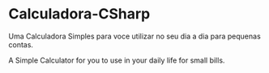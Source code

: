 # Calculadora-CSharp
 Uma Calculadora Simples para voce utilizar no seu dia a dia para pequenas contas.

 A Simple Calculator for you to use in your daily life for small bills.
